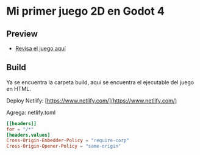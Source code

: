 # Mi primer juego 2D en Godot 4

## Preview

- [Revisa el juego aquí](https://primerjuegocongodot4.netlify.app/)

## Build

Ya se encuentra la carpeta build, aquí se encuentra el ejecutable del juego en HTML.

Deploy Netlify: [https://www.netlify.com/](https://www.netlify.com/)

Agrega: netlify.toml

```toml
[[headers]]
for = "/*"
[headers.values]
Cross-Origin-Embedder-Policy = "require-corp"
Cross-Origin-Opener-Policy = "same-origin"
```
